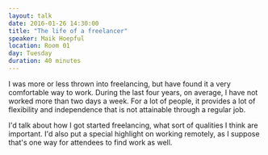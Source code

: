```yaml
---
layout: talk
date: 2016-01-26 14:30:00
title: "The life of a freelancer"
speaker: Maik Hoepful
location: Room 01
day: Tuesday
duration: 40 minutes
---
```


I was more or less thrown into freelancing, but have found it a very comfortable way to work. During the last four years, on average, I have not worked more than two days a week. For a lot of people, it provides a lot of flexibility and independence that is not attainable through a regular job.

I'd talk about how I got started freelancing, what sort of qualities I think are important. I'd also put a special highlight on working remotely, as I suppose that's one way for attendees to find work as well.
